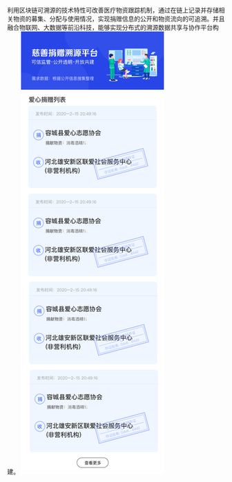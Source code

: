 利用区块链可溯源的技术特性可改善医疗物资跟踪机制，通过在链上记录并存储相关物资的募集、分配与使用情况，实现捐赠信息的公开和物资流向的可追溯。并且融合物联网、大数据等前沿科技，能够实现分布式的溯源数据共享与协作平台构建。
![ylwz](img/yiliaowuzhi.png)
